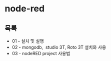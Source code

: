 # node-red

## 목록
- 01 - 설치 및 실행
- 02 - mongodb,  studio 3T, Roto 3T 설치와 사용
- 03 - nodeRED project 사용법
